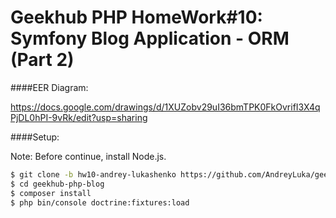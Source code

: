 Geekhub PHP HomeWork#10: Symfony Blog Application - ORM (Part 2)
=

####EER Diagram:

https://docs.google.com/drawings/d/1XUZobv29uI36bmTPK0FkOvrifI3X4qPjDL0hPI-9vRk/edit?usp=sharing

####Setup:

Note: Before continue, install Node.js.

```bash
$ git clone -b hw10-andrey-lukashenko https://github.com/AndreyLuka/geekhub-php-blog.git
$ cd geekhub-php-blog
$ composer install
$ php bin/console doctrine:fixtures:load
``` 
